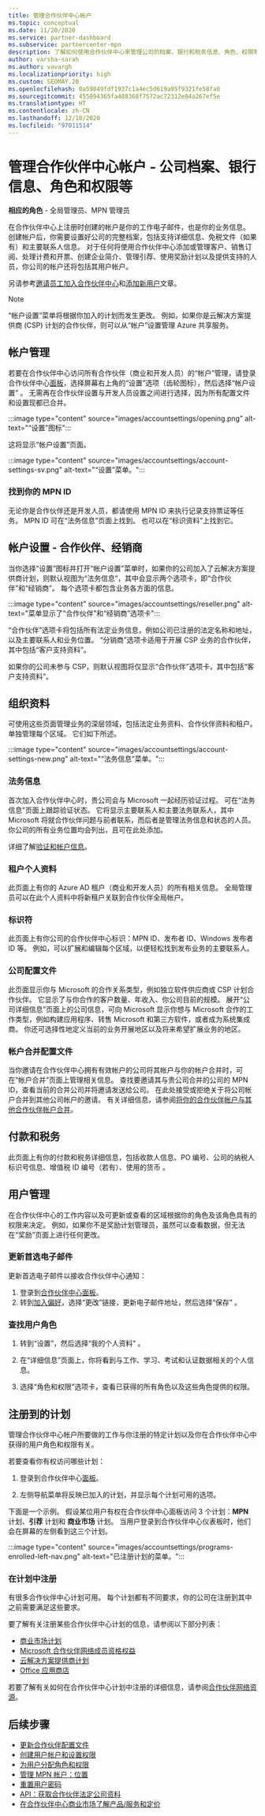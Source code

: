 ```yaml
---
title: 管理合作伙伴中心帐户
ms.topic: conceptual
ms.date: 11/20/2020
ms.service: partner-dashboard
ms.subservice: partnercenter-mpn
description: 了解如何使用合作伙伴中心来管理公司的档案、银行和税务信息、角色、权限等。
author: varsha-sarah
ms.author: vavargh
ms.localizationpriority: high
ms.custom: SEOMAY.20
ms.openlocfilehash: 0a59849fdf1937c1a4ec5d619a95f9321fe58fa0
ms.sourcegitcommit: 455894365fa488368f7572ac72312e84a267ef5e
ms.translationtype: HT
ms.contentlocale: zh-CN
ms.lasthandoff: 12/10/2020
ms.locfileid: "97011514"
---
```

# <a name="manage-your-partner-center-account---company-profile-bank-information-roles-permissions-and-more"></a>管理合作伙伴中心帐户 - 公司档案、银行信息、角色和权限等

**相应的角色** - 全局管理员、MPN 管理员

在合作伙伴中心上注册时创建的帐户是你的工作电子邮件，也是你的业务信息。 创建帐户后，你需要设置好公司的完整档案，包括支持详细信息、免税文件（如果有）和主要联系人信息。 对于任何将使用合作伙伴中心添加或管理客户、销售订阅、处理计费和开票、创建企业简介、管理引荐、使用奖励计划以及提供支持的人员，你公司的帐户还将包括其用户帐户。

另请参考[邀请员工加入合作伙伴中心](guide-to-migration.md)和[添加新用户](create-user-accounts-and-set-permissions.md)文章。

>[!NOTE]
>“帐户设置”菜单将根据你加入的计划而发生更改。 例如，如果你是云解决方案提供商 (CSP) 计划的合作伙伴，则可以从“帐户”设置管理 Azure 共享服务。

## <a name="account-management"></a>帐户管理

若要在合作伙伴中心访问所有合作伙伴（商业和开发人员）的“帐户”管理，请登录合作伙伴中心[面板](https://partner.microsoft.com/dashboard)，选择屏幕右上角的“设置”选项（齿轮图标），然后选择“帐户设置” 。 无需再在合作伙伴设置与开发人员设置之间进行选择，因为所有配置文件和设置现都已合并。

:::image type="content" source="images/accountsettings/opening.png" alt-text="“设置”图标":::

这将显示“帐户设置”页面。

:::image type="content" source="images/accountsettings/account-settings-sv.png" alt-text="“设置”菜单。":::

### <a name="locate-your-mpn-id"></a>找到你的 MPN ID

无论你是合作伙伴还是开发人员，都请使用 MPN ID 来执行记录支持票证等任务。 MPN ID 可在“法务信息”页面上找到。 也可以在“标识资料”上找到它。

## <a name="account-settings---partners-resellers"></a>帐户设置 - 合作伙伴、经销商

当你选择“设置”图标并打开“帐户设置”菜单时，如果你的公司加入了云解决方案提供商计划，则默认视图为“法务信息”，其中会显示两个选项卡，即“合作伙伴”和“经销商”。     每个选项卡都包含业务各方面的信息。

:::image type="content" source="images/accountsettings/reseller.png" alt-text="菜单显示了“合作伙伴”和“经销商”选项卡":::

“合作伙伴”选项卡将包括所有法定业务信息，例如公司已注册的法定名称和地址，以及主要联系人和业务位置。 “分销商”选项卡适用于开展 CSP 业务的合作伙伴，其中包括“客户支持资料”。

如果你的公司未参与 CSP，则默认视图将仅显示“合作伙伴”选项卡，其中包括“客户支持资料”。 

## <a name="organization-profile"></a>组织资料

可使用这些页面管理业务的深层领域，包括法定业务资料、合作伙伴资料和租户。 单独管理每个区域。 它们如下所述。 

:::image type="content" source="images/accountsettings/account-settings-new.png" alt-text="“法务信息”菜单。":::

### <a name="legal-info"></a>法务信息

首次加入合作伙伴中心时，贵公司会与 Microsoft 一起经历验证过程。 可在“法务信息”页面上跟踪验证状态。 它将显示主要联系人和主要法务联系人，其中 Microsoft 将就合作伙伴问题与前者联系，而后者是管理法务信息和状态的人员。 你公司的所有业务位置均会列出，且可在此处添加。

详细了解[验证和帐户信息](verification-responses.md)。

### <a name="tenants-profile"></a>租户个人资料

此页面上有你的 Azure AD 租户（商业和开发人员）的所有相关信息。 全局管理员可以在此个人资料中将新租户关联到合作伙伴全局帐户。

### <a name="identifiers"></a>标识符

此页面上有你公司的合作伙伴中心标识：MPN ID、发布者 ID、Windows 发布者 ID 等。  例如，可以扩展和编辑每个区域，以便轻松找到发布业务的主要联系人。

### <a name="company-profile"></a>公司配置文件

此页面显示你与 Microsoft 的合作关系类型，例如独立软件供应商或 CSP 计划合作伙伴。 它显示了与你合作的客户数量、年收入、你公司目前的规模。 展开“公司详细信息”页面上的公司信息，可向 Microsoft 显示你想与 Microsoft 合作的工作类型，例如构建应用程序、转售 Microsoft 和第三方软件，或者成为系统集成商。 你还可选择性地定义当前的业务开展地区以及将来希望扩展业务的地区。

### <a name="account-merge-profile"></a>帐户合并配置文件

当你邀请在合作伙伴中心拥有有效帐户的公司将其帐户与你的帐户合并时，可在“帐户合并”页面上管理相关信息。 查找要邀请其与贵公司合并的公司的 MPN ID，查看当前的合并公司并将邀请发送给公司。 在此处接受或拒绝关于将公司帐户合并到其他公司帐户的邀请。 有关详细信息，请参阅[将你的合作伙伴帐户与其他合作伙伴帐户合并](merge-accounts.md)。

## <a name="payout-and-tax"></a>付款和税务

此页面上有你的付款和税务详细信息，包括收款人信息、PO 编号、公司的纳税人标识号信息、增值税 ID 编号（若有）、使用的货币 。

## <a name="user-management"></a>用户管理

在合作伙伴中心的工作内容以及可更新或查看的区域根据你的角色及该角色具有的权限来决定。 例如，如果你不是奖励计划管理员，虽然可以查看数据，但无法在“奖励”页面上进行任何更改。

### <a name="update-preferred-email"></a>更新首选电子邮件

更新首选电子邮件以接收合作伙伴中心通知：

1. 登录到[合作伙伴中心面板](https://partner.microsoft.com/dashboard)。
1. 转到[加入偏好](https://partner.microsoft.com/dashboard/engagement/preference)，选择“更改”链接，更新电子邮件地址，然后选择“保存”  。

### <a name="find-your-user-role"></a>查找用户角色

1. 转到“设置”，然后选择“我的个人资料” 。

1. 在“详细信息”页面上，你将看到与工作、学习、考试和认证数据相关的个人信息。

1. 选择“角色和权限”选项卡，查看已获得的所有角色以及这些角色提供的权限。

## <a name="programs-in-which-you-are-enrolled"></a>注册到的计划

管理合作伙伴中心帐户所要做的工作与你注册的特定计划以及你在合作伙伴中心中获得的用户角色和权限有关。

若要查看你有权访问哪些计划：

1. 登录到合作伙伴中心[面板](https://partner.microsoft.com/dashboard)。

2. 左侧导航菜单将反映已加入的计划，并显示每个计划可用的选项。

下面是一个示例。 假设某位用户有权在合作伙伴中心面板访问 3 个计划：**MPN** 计划、**引荐** 计划和 **商业市场** 计划。 当用户登录到合作伙伴中心仪表板时，他们会在屏幕的左侧看到这三个计划。

:::image type="content" source="images/accountsettings/programs-enrolled-left-nav.png" alt-text="已注册计划的菜单。":::

### <a name="enrolling-in-programs"></a>在计划中注册

有很多合作伙伴中心计划可用。 每个计划都有不同要求，你的公司在注册到其中之前需要满足这些要求。

要了解有关注册某些合作伙伴中心计划的信息，请参阅以下部分列表：

- [商业市场计划](https://docs.microsoft.com/azure/marketplace/partner-center-portal/create-account)
- [Microsoft 合作伙伴网络成员资格权益](mpn-overview.md)
- [云解决方案提供商计划](https://docs.microsoft.com/partner-center/enrolling-in-the-csp-program)
- [Office 应用商店](https://partner.microsoft.com/dashboard/account/v3/enrollment/introduction/office)

若要了解有关如何在合作伙伴中心计划中注册的详细信息，请参阅[合作伙伴网络资源](https://partner.microsoft.com/)。

## <a name="next-steps"></a>后续步骤

- [更新合作伙伴配置文件](update-your-partner-profile.md)
- [创建用户帐户和设置权限](create-user-accounts-and-set-permissions.md)
- [为用户分配角色和权限](permissions-overview.md)
- [管理 MPN 帐户：位置](manage-locations.md)
- [重置用户密码](reset-a-user-password.md)
- [API：获取合作伙伴法定公司资料](https://docs.microsoft.com/partner-center/develop/get-legal-business-profile.md)
- [在合作伙伴中心商业市场了解产品/服务和定价](csp-commercial-marketplace-discover.md)
